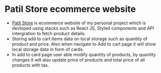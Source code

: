 # Patil Store ecommerce website
- [Patil Store](https://patilecomstore.netlify.app/) is ecommerce website of my personal project which is devloped using stacks such as React JS, Styled components and API intergration to fetch product details.
- Storing add to cart items data on local storage such as quantity of product and price. Also when navigate to Add to cart page it will show local storage data in form of cards.
- In add to card page user able modify quantity of products, by quantity changes it will also update price of products and total price of all products with tax.
